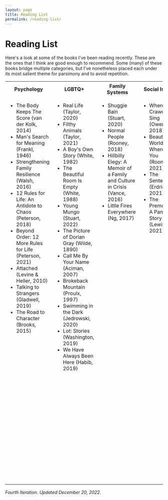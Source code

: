 ```yaml
---
layout: page
title: Reading List
permalink: /reading-list/
---
```


# Reading List

Here's a look at some of the books I've been reading recently. These are the ones that I think are good enough to recommend. Some (many) of these books bridge multiple categories, but I've nonetheless placed each under its most salient theme for parsimony and to avoid repetition.

<table>
	<tr>
		<th>Psychology</th>
		<th>LGBTQ+</th>
		<th>Family Systems</th>
		<th>Social Issues</th>
		<th>Politics</th>
		<th>Classics</th>
	</tr>
	<tr style="vertical-align:top">
		<td>
			<ul>
				<li>The Body Keeps The Score (van der Kolk, 2014)</li>
				<li>Man's Search for Meaning (Frankl, 1946)</li>
				<li>Strengthening Family Resilience (Walsh, 2016)</li>
				<li>12 Rules for Life: An Antidote to Chaos (Peterson, 2018)</li>
				<li>Beyond Order: 12 More Rules for Life (Peterson, 2021)</li>
				<li>Attached (Levine & Heller, 2010)</li>
				<li>Talking to Strangers (Gladwell, 2019)</li>
				<li>The Road to Character (Brooks, 2015)</li>
			</ul>
		</td>
		<td>
			<ul>
				<li>Real Life (Taylor, 2020)</li>
				<li>Filthy Animals (Taylor, 2021)</li>
				<li>A Boy's Own Story (White, 1982)</li>
				<li>The Beautiful Room Is Empty (White, 1988)</li>
				<li>Young Mungo (Stuart, 2022)</li>
				<li>The Picture of Dorian Gray (Wilde, 1890)</li>
				<li>Call Me By Your Name (Aciman, 2007)</li>
				<li>Brokeback Mountain (Proulx, 1997)</li>
				<li>Swimming in the Dark (Jedrowski, 2020)</li>
				<li>Lot: Stories (Washington, 2019)</li>
				<li>We Have Always Been Here (Habib, 2019)</li>
			</ul>
		</td>
		<td>
			<ul>
				<li>Shuggie Bain (Stuart, 2020)</li>
				<li>Normal People (Rooney, 2018)</li>
				<li>Hillbilly Elegy: A Memoir of a Family and Culture in Crisis (Vance, 2016)</li>
				<li>Little Fires Everywhere (Ng, 2017)</li>
			</ul>
		</td>
		<td>
			<ul>
				<li>Where the Crawdads Sing (Owens, 2018)</li>
				<li>Beautiful World, Where Are You (Rooney, 2021)</li>
				<li>The Sentence (Erdrich, 2021)</li>
				<li>The Premonition: A Pandemic Story (Lewis, 2021)</li>
			</ul>
		</td>
		<td>
			<ul>
				<li>A Promised Land (Obama, 2020)</li>
				<li>21 Lessons for the 21st Century (Harari, 2018)</li>
			</ul>
		</td>
		<td>
			<ul>
				<li>Brave New World (Huxley, 1932)</li>
				<li>1984 (Orwell, 1949)</li>
				<li>Animal Farm (Orwell, 1945)</li>
				<li>The Great Gatspy (Fitzgerald, 1925)</li>
				<li>To Kill a Mockingbird (Lee, 1960)</li>
				<li>The Catcher in the Rye (Salinger, 1951)</li>
				<li>Strange Case of Dr. Jekyll and Mr. Hyde (Stevenson, 1886)</li>
				<li>Frankenstein; or, The Modern Prometheus (Shelley, 1818)</li>
				<li>Alice's Adventures in Wonderland (Carroll, 1865)</li>
				<li>The Time Machine (Wells, 1895)</li>
				<li>Travels with Charley: In Search of America (Steinbeck, 1962)</li>
				<li>Walden (Thoreau, 1854)</li>
				<li>Mrs. Dalloway (Woolf, 1925)</li>
				<li>Pride and Prejudice (Austen, 1813)</li>
			</ul>
		</td>
	</tr>
</table>

<em>Fourth Iteration. Updated December 20, 2022.</em>
